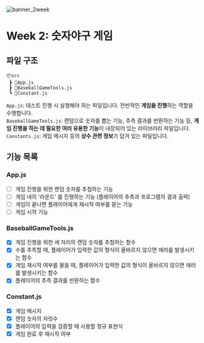 ![banner_2week](https://user-images.githubusercontent.com/87642422/200178307-5fd083ed-b3ad-4d9a-8291-3a74b9c0aad9.png)
# Week 2: 숫자야구 게임
## 파일 구조
```
📦src
 ┣ 📜App.js
 ┣ 📜BaseballGameTools.js
 ┗ 📜Constant.js
```
`App.js`: 테스트 진행 시 실행해야 하는 파일입니다. 전반적인 **게임을 진행**하는 역할을 수행합니다.  
`BaseballGameTools.js`: 랜덤으로 숫자를 뽑는 기능, 추측 결과를 반환하는 기능 등, **게임 진행을 하는 데 필요한 여러 유용한 기능**이 내장되어 있는 라이브러리 파일입니다.  
`Constants.js`: 게임 메시지 등의 **상수 관련 정보**가 담겨 있는 파일입니다.  

## 기능 목록
### App.js
- [ ] 게임 진행을 위한 랜덤 숫자를 추첨하는 기능
- [ ] 게임 내의 '라운드' 를 진행하는 기능 (플레이어의 추측과 프로그램의 결과 출력)
- [ ] 게임이 끝나면 플레이어에게 재시작 여부를 묻는 기능
- [ ] 게임 시작 기능  
### BaseballGameTools.js
- [x] 게임 진행을 위한 세 자리의 랜덤 숫자를 추첨하는 함수
- [x] 수를 추측할 때, 플레이어가 입력한 값의 형식이 올바르지 않으면 에러를 발생시키는 함수
- [x] 게임 재시작 여부를 물을 때, 플레이어가 입력한 값의 형식이 올바르지 않으면 에러를 발생시키는 함수
- [x] 플레이어의 추측 결과를 반환하는 함수
### Constant.js
- [x] 게임 메시지
- [x] 랜덤 숫자의 자릿수
- [x] 플레이어의 입력을 검증할 때 사용할 정규 표현식
- [x] 게임 완료 후 재시작 여부
